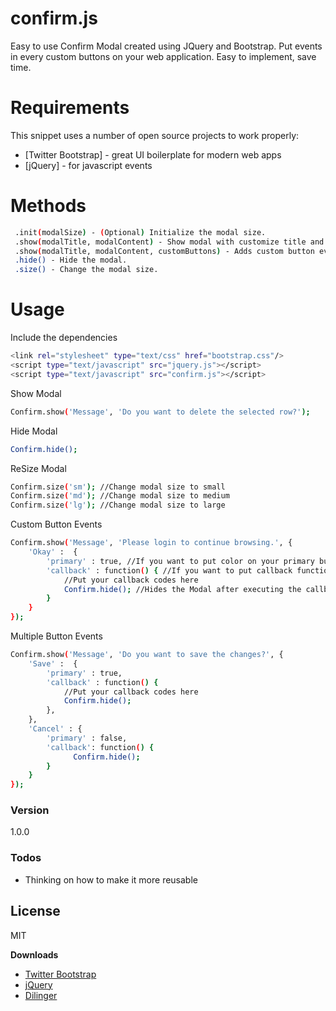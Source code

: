 # confirm.js

Easy to use Confirm Modal created using JQuery and Bootstrap. Put events in every custom buttons on your web application. Easy to implement, save time.

# Requirements
This snippet uses a number of open source projects to work properly:
* [Twitter Bootstrap] - great UI boilerplate for modern web apps
* [jQuery] - for javascript events
    
# Methods
```sh
 .init(modalSize) - (Optional) Initialize the modal size. 
 .show(modalTitle, modalContent) - Show modal with customize title and content.
 .show(modalTitle, modalContent, customButtons) - Adds custom button events.
 .hide() - Hide the modal.
 .size() - Change the modal size.
```

# Usage
Include the dependencies
```sh
<link rel="stylesheet" type="text/css" href="bootstrap.css"/>
<script type="text/javascript" src="jquery.js"></script>
<script type="text/javascript" src="confirm.js"></script>
```
Show Modal
```sh
Confirm.show('Message', 'Do you want to delete the selected row?');
```
Hide Modal
```sh
Confirm.hide();
```

ReSize Modal
```sh
Confirm.size('sm'); //Change modal size to small
Confirm.size('md'); //Change modal size to medium
Confirm.size('lg'); //Change modal size to large
```

Custom Button Events 
```sh
Confirm.show('Message', 'Please login to continue browsing.', {
    'Okay' :  {
        'primary' : true, //If you want to put color on your primary button
        'callback' : function() { //If you want to put callback function
            //Put your callback codes here
            Confirm.hide(); //Hides the Modal after executing the callback
        }
    }
});
```

Multiple Button Events
```sh
Confirm.show('Message', 'Do you want to save the changes?', {
    'Save' :  {
        'primary' : true, 
        'callback' : function() { 
            //Put your callback codes here
            Confirm.hide();
        },
    },
    'Cancel' : {
        'primary' : false,
        'callback': function() {
              Confirm.hide();
        }
    }
});
```

### Version
1.0.0

### Todos

 - Thinking on how to make it more reusable
 
License
----

MIT

**Downloads**
- [Twitter Bootstrap](http://twitter.github.com/bootstrap/)
- [jQuery](http://jquery.com)
- [Dilinger](http://dillinger.io)

